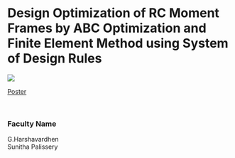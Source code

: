 # Design Optimization of RC Moment Frames by ABC Optimization and Finite Element Method using System of Design Rules

![](https://i.imgur.com/3aXxCuN.png)

[Poster](26.%20Design%20Optimization%20of%20RC%20Moment%20Frames%20by%20ABC%20Optimization%20and%20Finite%20Element%20Method%20using%20System%20of%20Design%20Rules.pdf)

<br>


### Faculty Name

G.Harshavardhen<br>
Sunitha Palissery
